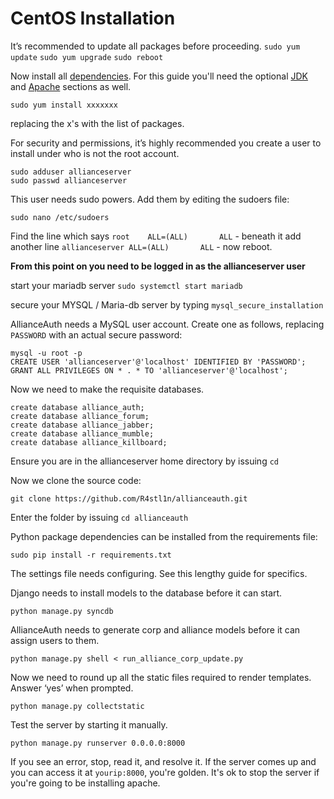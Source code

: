 # CentOS Installation

It’s recommended to update all packages before proceeding.
    `sudo yum update`
    `sudo yum upgrade`
    `sudo reboot`

Now install all [dependencies](dependencies.md). For this guide you'll need the optional [JDK](dependencies.md) and [Apache](dependencies.md) sections as well.

    sudo yum install xxxxxxx
replacing the x's with the list of packages.

For security and permissions, it’s highly recommended you create a user to install under who is not the root account.

    sudo adduser allianceserver
    sudo passwd allianceserver

This user needs sudo powers. Add them by editing the sudoers file:

    sudo nano /etc/sudoers

Find the line which says `root    ALL=(ALL)       ALL` - beneath it add another line `allianceserver ALL=(ALL)       ALL` - now reboot.

**From this point on you need to be logged in as the allianceserver user**

start your mariadb server `sudo systemctl start mariadb`

secure your MYSQL / Maria-db server by typing `mysql_secure_installation `

AllianceAuth needs a MySQL user account. Create one as follows, replacing `PASSWORD` with an actual secure password:

    mysql -u root -p
    CREATE USER 'allianceserver'@'localhost' IDENTIFIED BY 'PASSWORD';
    GRANT ALL PRIVILEGES ON * . * TO 'allianceserver'@'localhost';

Now we need to make the requisite databases.

    create database alliance_auth;
    create database alliance_forum;
    create database alliance_jabber;
    create database alliance_mumble;
    create database alliance_killboard;

Ensure you are in the allianceserver home directory by issuing `cd`

Now we clone the source code:

    git clone https://github.com/R4stl1n/allianceauth.git

Enter the folder by issuing `cd allianceauth`

Python package dependencies can be installed from the requirements file:

    sudo pip install -r requirements.txt

The settings file needs configuring. See this lengthy guide for specifics.

Django needs to install models to the database before it can start.

    python manage.py syncdb

AllianceAuth needs to generate corp and alliance models before it can assign users to them.

    python manage.py shell < run_alliance_corp_update.py

Now we need to round up all the static files required to render templates. Answer ‘yes’ when prompted.

    python manage.py collectstatic

Test the server by starting it manually.

    python manage.py runserver 0.0.0.0:8000

If you see an error, stop, read it, and resolve it. If the server comes up and you can access it at `yourip:8000`, you're golden. It's ok to stop the server if you're going to be installing apache.
